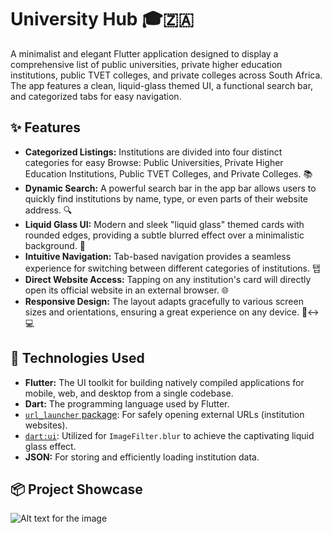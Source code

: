 # University Hub 🎓🇿🇦

A minimalist and elegant Flutter application designed to display a comprehensive list of public universities, private higher education institutions, public TVET colleges, and private colleges across South Africa. The app features a clean, liquid-glass themed UI, a functional search bar, and categorized tabs for easy navigation.

## ✨ Features

* **Categorized Listings:** Institutions are divided into four distinct categories for easy Browse: Public Universities, Private Higher Education Institutions, Public TVET Colleges, and Private Colleges. 📚
* **Dynamic Search:** A powerful search bar in the app bar allows users to quickly find institutions by name, type, or even parts of their website address. 🔍
* **Liquid Glass UI:** Modern and sleek "liquid glass" themed cards with rounded edges, providing a subtle blurred effect over a minimalistic background. 🧊
* **Intuitive Navigation:** Tab-based navigation provides a seamless experience for switching between different categories of institutions. 탭
* **Direct Website Access:** Tapping on any institution's card will directly open its official website in an external browser. 🌐
* **Responsive Design:** The layout adapts gracefully to various screen sizes and orientations, ensuring a great experience on any device. 📱↔️💻

## 🚀 Technologies Used

* **Flutter:** The UI toolkit for building natively compiled applications for mobile, web, and desktop from a single codebase.
* **Dart:** The programming language used by Flutter.
* [`url_launcher` package](https://pub.dev/packages/url_launcher): For safely opening external URLs (institution websites).
* [`dart:ui`](https://api.flutter.dev/flutter/dart-ui/dart-ui-library.html): Utilized for `ImageFilter.blur` to achieve the captivating liquid glass effect.
* **JSON:** For storing and efficiently loading institution data.

## 📦 Project Showcase


![Alt text for the image]("./showcase/Screenshot(159).png")
